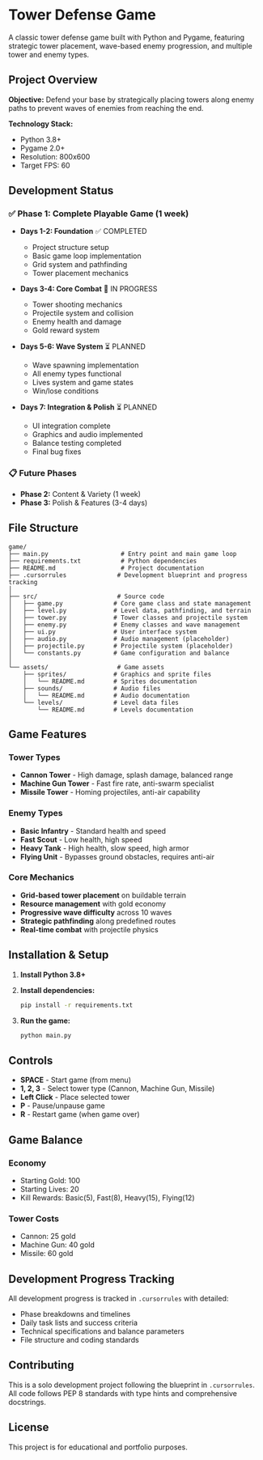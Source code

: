 # Tower Defense Game

A classic tower defense game built with Python and Pygame, featuring strategic tower placement, wave-based enemy progression, and multiple tower and enemy types.

## Project Overview

**Objective:** Defend your base by strategically placing towers along enemy paths to prevent waves of enemies from reaching the end.

**Technology Stack:**
- Python 3.8+
- Pygame 2.0+
- Resolution: 800x600
- Target FPS: 60

## Development Status

### ✅ Phase 1: Complete Playable Game (1 week)
- **Days 1-2: Foundation** ✅ COMPLETED
  - Project structure setup
  - Basic game loop implementation  
  - Grid system and pathfinding
  - Tower placement mechanics

- **Days 3-4: Core Combat** 🚧 IN PROGRESS
  - Tower shooting mechanics
  - Projectile system and collision
  - Enemy health and damage
  - Gold reward system

- **Days 5-6: Wave System** ⏳ PLANNED
  - Wave spawning implementation
  - All enemy types functional
  - Lives system and game states
  - Win/lose conditions

- **Days 7: Integration & Polish** ⏳ PLANNED
  - UI integration complete
  - Graphics and audio implemented
  - Balance testing completed
  - Final bug fixes

### 📋 Future Phases
- **Phase 2:** Content & Variety (1 week)
- **Phase 3:** Polish & Features (3-4 days)

## File Structure

```
game/
├── main.py                    # Entry point and main game loop
├── requirements.txt           # Python dependencies
├── README.md                  # Project documentation
├── .cursorrules              # Development blueprint and progress tracking
│
├── src/                      # Source code
│   ├── game.py              # Core game class and state management
│   ├── level.py             # Level data, pathfinding, and terrain
│   ├── tower.py             # Tower classes and projectile system
│   ├── enemy.py             # Enemy classes and wave management
│   ├── ui.py                # User interface system
│   ├── audio.py             # Audio management (placeholder)
│   ├── projectile.py        # Projectile system (placeholder)
│   └── constants.py         # Game configuration and balance
│
└── assets/                   # Game assets
    ├── sprites/             # Graphics and sprite files
    │   └── README.md        # Sprites documentation
    ├── sounds/              # Audio files
    │   └── README.md        # Audio documentation
    └── levels/              # Level data files
        └── README.md        # Levels documentation
```

## Game Features

### Tower Types
- **Cannon Tower** - High damage, splash damage, balanced range
- **Machine Gun Tower** - Fast fire rate, anti-swarm specialist
- **Missile Tower** - Homing projectiles, anti-air capability

### Enemy Types  
- **Basic Infantry** - Standard health and speed
- **Fast Scout** - Low health, high speed
- **Heavy Tank** - High health, slow speed, high armor
- **Flying Unit** - Bypasses ground obstacles, requires anti-air

### Core Mechanics
- **Grid-based tower placement** on buildable terrain
- **Resource management** with gold economy
- **Progressive wave difficulty** across 10 waves
- **Strategic pathfinding** along predefined routes
- **Real-time combat** with projectile physics

## Installation & Setup

1. **Install Python 3.8+**

2. **Install dependencies:**
   ```bash
   pip install -r requirements.txt
   ```

3. **Run the game:**
   ```bash
   python main.py
   ```

## Controls

- **SPACE** - Start game (from menu)
- **1, 2, 3** - Select tower type (Cannon, Machine Gun, Missile)
- **Left Click** - Place selected tower
- **P** - Pause/unpause game
- **R** - Restart game (when game over)

## Game Balance

### Economy
- Starting Gold: 100
- Starting Lives: 20
- Kill Rewards: Basic(5), Fast(8), Heavy(15), Flying(12)

### Tower Costs
- Cannon: 25 gold
- Machine Gun: 40 gold  
- Missile: 60 gold

## Development Progress Tracking

All development progress is tracked in `.cursorrules` with detailed:
- Phase breakdowns and timelines
- Daily task lists and success criteria
- Technical specifications and balance parameters
- File structure and coding standards

## Contributing

This is a solo development project following the blueprint in `.cursorrules`. 
All code follows PEP 8 standards with type hints and comprehensive docstrings.

## License

This project is for educational and portfolio purposes. 